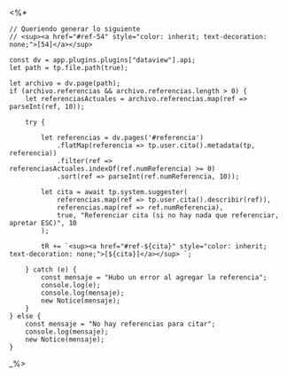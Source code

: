 <%*

    // Queriendo generar lo siguiente
    // <sup><a href="#ref-54" style="color: inherit; text-decoration: none;">[54]</a></sup>

    const dv = app.plugins.plugins["dataview"].api;
    let path = tp.file.path(true);

    let archivo = dv.page(path);
    if (archivo.referencias && archivo.referencias.length > 0) {
        let referenciasActuales = archivo.referencias.map(ref => parseInt(ref, 10));

        try {

            let referencias = dv.pages('#referencia')
                .flatMap(referencia => tp.user.cita().metadata(tp, referencia))
                .filter(ref => referenciasActuales.indexOf(ref.numReferencia) >= 0)
                .sort(ref => parseInt(ref.numReferencia, 10));
            
            let cita = await tp.system.suggester(
                referencias.map(ref => tp.user.cita().describir(ref)), 
                referencias.map(ref => ref.numReferencia),
                true, "Referenciar cita (si no hay nada que referenciar, apretar ESC)", 10
            );

            tR += `<sup><a href="#ref-${cita}" style="color: inherit; text-decoration: none;">[${cita}]</a></sup> `;

        } catch (e) {
            const mensaje = "Hubo un error al agregar la referencia";
            console.log(e);
            console.log(mensaje);
            new Notice(mensaje);
        }
    } else {
        const mensaje = "No hay referencias para citar";
        console.log(mensaje);
        new Notice(mensaje);
    }    

_%>